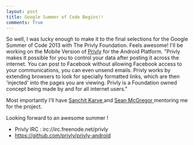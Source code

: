 ```yaml
---
layout: post
title: Google Summer of Code Begins!!
comments: True
---
```


So well, I was lucky enough to make it to the final selections for the Google Summer of Code 2013 with The Privly Foundation. Feels awesome!
I'll be working on the Mobile Version of [Privly](https://privlyalpha.org/">https://privlyalpha.org/) for the Android Platform.
"Privly makes it possible for you to control your data after posting it across the internet. You can post to Facebook without allowing Facebook access to your communications, you can even unsend emails. Privly works by extending browsers to look for specially formatted links, which are then 'injected' into the pages you are viewing. Privly is a Foundation owned concept being made by and for all internet users."

Most importantly I'll have <a href="http://www.linkedin.com/in/sanchitkarve">Sanchit Karve </a> and  <a href="http://www.linkedin.com/in/seanbmcgregor">Sean McGregor </a> mentoring me for the project.

Looking forward to an awesome summer !

* Privly IRC : irc://irc.freenode.net/privly
* <https://github.com/privly/privly-android>